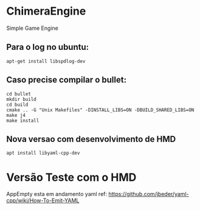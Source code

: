# ChimeraEngine

Simple Game Engine

## Para o log no ubuntu:
```
apt-get install libspdlog-dev
```

## Caso precise compilar o bullet:
```
cd bullet
mkdir build
cd build
cmake .. -G "Unix Makefiles" -DINSTALL_LIBS=ON -DBUILD_SHARED_LIBS=ON
make j4
make install
```

## Nova versao com desenvolvimento de HMD
```
apt install libyaml-cpp-dev
```

# Versão Teste com o HMD

AppEmpty esta em andamento
yaml ref: https://github.com/jbeder/yaml-cpp/wiki/How-To-Emit-YAML